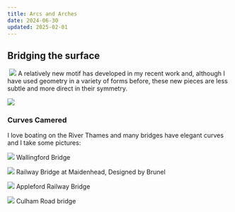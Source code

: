 ```yaml
---
title: Arcs and Arches
date: 2024-06-30
updated: 2025-02-01
---
```

## Bridging the surface
![]()
![](../../media/Pasted%20image%2020240630134920.jpg)
A relatively new motif has developed in my recent work and, although I have used geometry in a variety of forms before, these new pieces are less subtle and more direct in their symmetry.

<!-- more -->

![](../../media/arch1.jpg)
### Curves Camered
I love boating on the River Thames and many bridges have elegant curves and I take some pictures:

![](../../media/N72_1558.jpeg)
Wallingford Bridge

![](../../media/_DSC7758.jpeg)
Railway Bridge at Maidenhead, Designed by Brunel

![](../../media/_DSC7828.jpeg)
Appleford Railway Bridge

![](../../media/_DSC7633.jpeg)
Culham Road bridge
